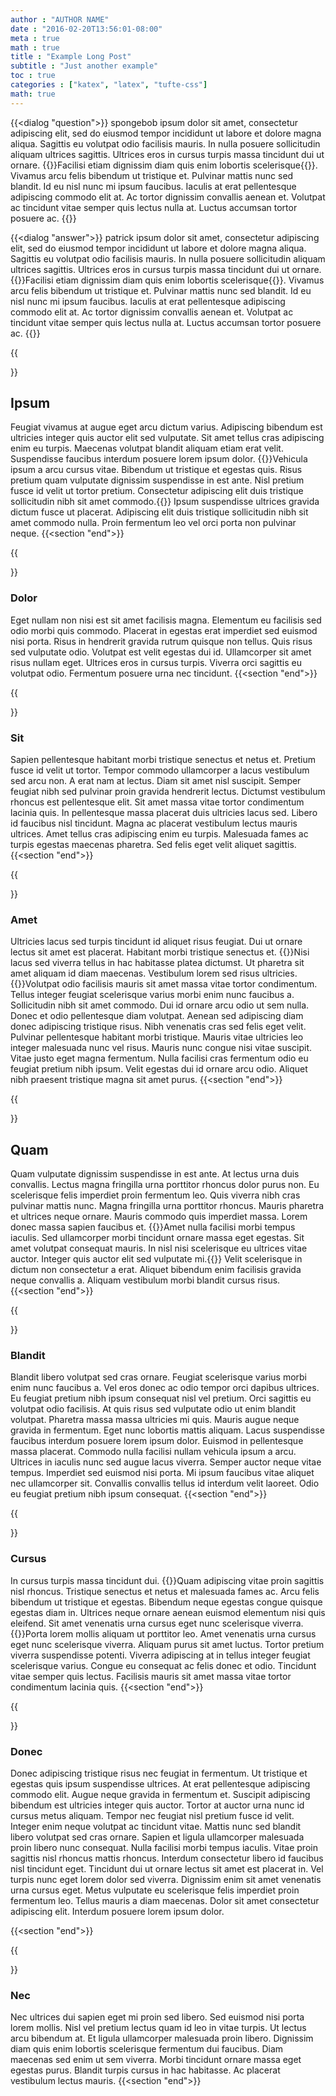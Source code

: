 ```yaml
---
author : "AUTHOR NAME"
date : "2016-02-20T13:56:01-08:00"
meta : true
math : true
title : "Example Long Post"
subtitle : "Just another example"
toc : true
categories : ["katex", "latex", "tufte-css"]
math: true
---
```


{{<dialog "question">}}
spongebob  ipsum dolor sit amet, consectetur adipiscing elit, sed do eiusmod tempor incididunt ut labore et dolore magna aliqua. Sagittis eu volutpat odio facilisis mauris. In nulla posuere sollicitudin aliquam ultrices sagittis. Ultrices eros in cursus turpis massa tincidunt dui ut ornare. {{<sidenote>}}Facilisi etiam dignissim diam quis enim lobortis scelerisque{{</sidenote>}}. Vivamus arcu felis bibendum ut tristique et. Pulvinar mattis nunc sed blandit. Id eu nisl nunc mi ipsum faucibus. Iaculis at erat pellentesque adipiscing commodo elit at. Ac tortor dignissim convallis aenean et. Volutpat ac tincidunt vitae semper quis lectus nulla at. Luctus accumsan tortor posuere ac.
{{</dialog>}}

{{<dialog "answer">}}
patrick  ipsum dolor sit amet, consectetur adipiscing elit, sed do eiusmod tempor incididunt ut labore et dolore magna aliqua. Sagittis eu volutpat odio facilisis mauris. In nulla posuere sollicitudin aliquam ultrices sagittis. Ultrices eros in cursus turpis massa tincidunt dui ut ornare. {{<sidenote>}}Facilisi etiam dignissim diam quis enim lobortis scelerisque{{</sidenote>}}. Vivamus arcu felis bibendum ut tristique et. Pulvinar mattis nunc sed blandit. Id eu nisl nunc mi ipsum faucibus. Iaculis at erat pellentesque adipiscing commodo elit at. Ac tortor dignissim convallis aenean et. Volutpat ac tincidunt vitae semper quis lectus nulla at. Luctus accumsan tortor posuere ac.
{{</dialog>}}

{{<section>}}

## Ipsum

Feugiat vivamus at augue eget arcu dictum varius. Adipiscing bibendum est ultricies integer quis auctor elit sed vulputate. Sit amet tellus cras adipiscing enim eu turpis. Maecenas volutpat blandit aliquam etiam erat velit. Suspendisse faucibus interdum posuere lorem ipsum dolor. {{<sidenote>}}Vehicula ipsum a arcu cursus vitae. Bibendum ut tristique et egestas quis. Risus pretium quam vulputate dignissim suspendisse in est ante. Nisl pretium fusce id velit ut tortor pretium. Consectetur adipiscing elit duis tristique sollicitudin nibh sit amet commodo.{{</sidenote>}} Ipsum suspendisse ultrices gravida dictum fusce ut placerat. Adipiscing elit duis tristique sollicitudin nibh sit amet commodo nulla. Proin fermentum leo vel orci porta non pulvinar neque.
{{<section "end">}}

{{<section>}}

### Dolor

Eget nullam non nisi est sit amet facilisis magna. Elementum eu facilisis sed odio morbi quis commodo. Placerat in egestas erat imperdiet sed euismod nisi porta. Risus in hendrerit gravida rutrum quisque non tellus. Quis risus sed vulputate odio. Volutpat est velit egestas dui id. Ullamcorper sit amet risus nullam eget. Ultrices eros in cursus turpis. Viverra orci sagittis eu volutpat odio. Fermentum posuere urna nec tincidunt.
{{<section "end">}}

{{<section>}}

### Sit

Sapien pellentesque habitant morbi tristique senectus et netus et. Pretium fusce id velit ut tortor. Tempor commodo ullamcorper a lacus vestibulum sed arcu non. A erat nam at lectus. Diam sit amet nisl suscipit. Semper feugiat nibh sed pulvinar proin gravida hendrerit lectus. Dictumst vestibulum rhoncus est pellentesque elit. Sit amet massa vitae tortor condimentum lacinia quis. In pellentesque massa placerat duis ultricies lacus sed. Libero id faucibus nisl tincidunt. Magna ac placerat vestibulum lectus mauris ultrices. Amet tellus cras adipiscing enim eu turpis. Malesuada fames ac turpis egestas maecenas pharetra. Sed felis eget velit aliquet sagittis.
{{<section "end">}}

{{<section>}}

### Amet

Ultricies lacus sed turpis tincidunt id aliquet risus feugiat. Dui ut ornare lectus sit amet est placerat. Habitant morbi tristique senectus et. {{<sidenote>}}Nisi lacus sed viverra tellus in hac habitasse platea dictumst. Ut pharetra sit amet aliquam id diam maecenas. Vestibulum lorem sed risus ultricies. {{</sidenote>}}Volutpat odio facilisis mauris sit amet massa vitae tortor condimentum. Tellus integer feugiat scelerisque varius morbi enim nunc faucibus a. Sollicitudin nibh sit amet commodo. Dui id ornare arcu odio ut sem nulla. Donec et odio pellentesque diam volutpat. Aenean sed adipiscing diam donec adipiscing tristique risus. Nibh venenatis cras sed felis eget velit. Pulvinar pellentesque habitant morbi tristique. Mauris vitae ultricies leo integer malesuada nunc vel risus. Mauris nunc congue nisi vitae suscipit. Vitae justo eget magna fermentum. Nulla facilisi cras fermentum odio eu feugiat pretium nibh ipsum. Velit egestas dui id ornare arcu odio. Aliquet nibh praesent tristique magna sit amet purus.
{{<section "end">}}

{{<section>}}

## Quam

Quam vulputate dignissim suspendisse in est ante. At lectus urna duis convallis. Lectus magna fringilla urna porttitor rhoncus dolor purus non. Eu scelerisque felis imperdiet proin fermentum leo. Quis viverra nibh cras pulvinar mattis nunc. Magna fringilla urna porttitor rhoncus. Mauris pharetra et ultrices neque ornare. Mauris commodo quis imperdiet massa. Lorem donec massa sapien faucibus et. {{<sidenote>}}Amet nulla facilisi morbi tempus iaculis. Sed ullamcorper morbi tincidunt ornare massa eget egestas. Sit amet volutpat consequat mauris. In nisl nisi scelerisque eu ultrices vitae auctor. Integer quis auctor elit sed vulputate mi.{{</sidenote>}} Velit scelerisque in dictum non consectetur a erat. Aliquet bibendum enim facilisis gravida neque convallis a. Aliquam vestibulum morbi blandit cursus risus.
{{<section "end">}}

{{<section>}}

### Blandit

Blandit libero volutpat sed cras ornare. Feugiat scelerisque varius morbi enim nunc faucibus a. Vel eros donec ac odio tempor orci dapibus ultrices. Eu feugiat pretium nibh ipsum consequat nisl vel pretium. Orci sagittis eu volutpat odio facilisis. At quis risus sed vulputate odio ut enim blandit volutpat. Pharetra massa massa ultricies mi quis. Mauris augue neque gravida in fermentum. Eget nunc lobortis mattis aliquam. Lacus suspendisse faucibus interdum posuere lorem ipsum dolor. Euismod in pellentesque massa placerat. Commodo nulla facilisi nullam vehicula ipsum a arcu. Ultrices in iaculis nunc sed augue lacus viverra. Semper auctor neque vitae tempus. Imperdiet sed euismod nisi porta. Mi ipsum faucibus vitae aliquet nec ullamcorper sit. Convallis convallis tellus id interdum velit laoreet. Odio eu feugiat pretium nibh ipsum consequat.
{{<section "end">}}

{{<section>}}

### Cursus

In cursus turpis massa tincidunt dui. {{<sidenote>}}Quam adipiscing vitae proin sagittis nisl rhoncus. Tristique senectus et netus et malesuada fames ac. Arcu felis bibendum ut tristique et egestas. Bibendum neque egestas congue quisque egestas diam in. Ultrices neque ornare aenean euismod elementum nisi quis eleifend. Sit amet venenatis urna cursus eget nunc scelerisque viverra. {{</sidenote>}}Porta lorem mollis aliquam ut porttitor leo. Amet venenatis urna cursus eget nunc scelerisque viverra. Aliquam purus sit amet luctus. Tortor pretium viverra suspendisse potenti. Viverra adipiscing at in tellus integer feugiat scelerisque varius. Congue eu consequat ac felis donec et odio. Tincidunt vitae semper quis lectus. Facilisis mauris sit amet massa vitae tortor condimentum lacinia quis.
{{<section "end">}}

{{<section>}}

### Donec

Donec adipiscing tristique risus nec feugiat in fermentum. Ut tristique et egestas quis ipsum suspendisse ultrices. At erat pellentesque adipiscing commodo elit. Augue neque gravida in fermentum et. Suscipit adipiscing bibendum est ultricies integer quis auctor. Tortor at auctor urna nunc id cursus metus aliquam. Tempor nec feugiat nisl pretium fusce id velit. Integer enim neque volutpat ac tincidunt vitae. Mattis nunc sed blandit libero volutpat sed cras ornare. Sapien et ligula ullamcorper malesuada proin libero nunc consequat. Nulla facilisi morbi tempus iaculis. Vitae proin sagittis nisl rhoncus mattis rhoncus. Interdum consectetur libero id faucibus nisl tincidunt eget. Tincidunt dui ut ornare lectus sit amet est placerat in. Vel turpis nunc eget lorem dolor sed viverra. Dignissim enim sit amet venenatis urna cursus eget. Metus vulputate eu scelerisque felis imperdiet proin fermentum leo. Tellus mauris a diam maecenas. Dolor sit amet consectetur adipiscing elit. Interdum posuere lorem ipsum dolor.

{{<section "end">}}

{{<section>}}

### Nec

Nec ultrices dui sapien eget mi proin sed libero. Sed euismod nisi porta lorem mollis. Nisl vel pretium lectus quam id leo in vitae turpis. Ut lectus arcu bibendum at. Et ligula ullamcorper malesuada proin libero. Dignissim diam quis enim lobortis scelerisque fermentum dui faucibus. Diam maecenas sed enim ut sem viverra. Morbi tincidunt ornare massa eget egestas purus. Blandit turpis cursus in hac habitasse. Ac placerat vestibulum lectus mauris.
{{<section "end">}}
